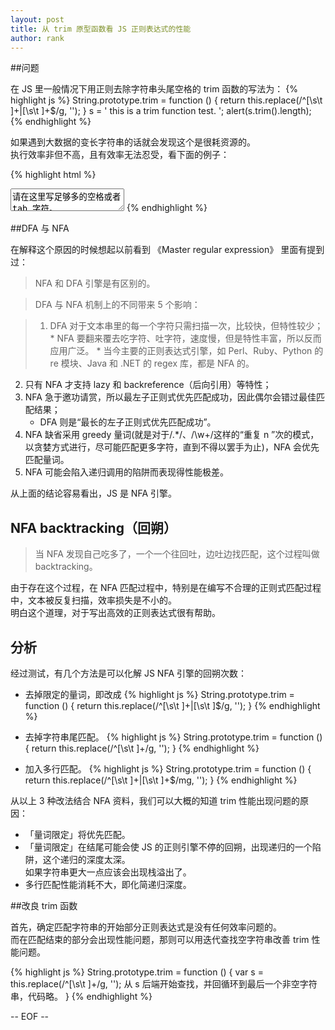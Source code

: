 ```yaml
---
layout: post
title: 从 trim 原型函数看 JS 正则表达式的性能
author: rank
---
```


##问题

在 JS 里一般情况下用正则去除字符串头尾空格的 trim 函数的写法为：
{% highlight js %}
  String.prototype.trim = function () {
    return this.replace(/^[\s\t ]+|[\s\t ]+$/g, '');
  }
  s = ' this is a trim function test. ';
  alert(s.trim().length);
{% endhighlight %}

如果遇到大数据的变长字符串的话就会发现这个是很耗资源的。  
执行效率非但不高，且有效率无法忍受，看下面的例子：


{% highlight html %}
 <!Doctype html>
<html>
 <head>
 <meta http-equiv="Content-Type" content="text/html; charset=utf-8">
 <title>rank's html</title>
 <meta http-equiv="pragma" content="no-cache"> 
 </head>
  <body>
  <textarea>请在这里写足够多的空格或者 tab 字符。</textarea>
  <script type="text/javascript">//<![CDATA[
  String.prototype.trim = function () {
    return this.replace(/^[\s\t ]+|[\s\t ]+$/g, '');
  }
  var s = document.getElementsByTagName('textarea')[0].value
  var d = new Date();
  s.trim();
  alert(new Date()-d);
//]]></script>
  </body>
</html>
{% endhighlight %}

##DFA 与 NFA

在解释这个原因的时候想起以前看到 《Master regular expression》 里面有提到过：

>NFA 和 DFA 引擎是有区别的。

>DFA 与 NFA 机制上的不同带来 5 个影响：

>1. DFA 对于文本串里的每一个字符只需扫描一次，比较快，但特性较少；
	* NFA 要翻来覆去吃字符、吐字符，速度慢，但是特性丰富，所以反而应用广泛。
	* 当今主要的正则表达式引擎，如 Perl、Ruby、Python 的 re 模块、Java 和 .NET 的 regex 库，都是 NFA 的。
2. 只有 NFA 才支持 lazy 和 backreference（后向引用）等特性；
3. NFA 急于邀功请赏，所以最左子正则式优先匹配成功，因此偶尔会错过最佳匹配结果；
	* DFA 则是“最长的左子正则式优先匹配成功”。
4. NFA 缺省采用 greedy 量词(就是对于/.*/、/\w+/这样的“重复 n ”次的模式，以贪婪方式进行，尽可能匹配更多字符，直到不得以罢手为止)，NFA 会优先匹配量词。
5. NFA 可能会陷入递归调用的陷阱而表现得性能极差。

从上面的结论容易看出，JS 是 NFA 引擎。

## NFA backtracking（回朔）

> 当 NFA 发现自己吃多了，一个一个往回吐，边吐边找匹配，这个过程叫做 backtracking。

由于存在这个过程，在 NFA 匹配过程中，特别是在编写不合理的正则式匹配过程中，文本被反复扫描，效率损失是不小的。  
明白这个道理，对于写出高效的正则表达式很有帮助。

## 分析

经过测试，有几个方法是可以化解 JS NFA 引擎的回朔次数：

* 去掉限定的量词，即改成
	{% highlight js %}
	 String.prototype.trim = function () {
	    return this.replace(/^[\s\t ]+|[\s\t ]$/g, '');
	 }
	{% endhighlight %}
	
* 去掉字符串尾匹配。
{% highlight js %}
 String.prototype.trim = function () {
    return this.replace(/^[\s\t ]+/g, '');
 }
{% endhighlight %}

* 加入多行匹配。
{% highlight js %}
String.prototype.trim = function () {
    return this.replace(/^[\s\t ]+|[\s\t ]+$/mg, '');
 }
{% endhighlight %}
	
从以上 3 种改法结合 NFA 资料，我们可以大概的知道 trim 性能出现问题的原因：

* 「量词限定」将优先匹配。
* 「量词限定」在结尾可能会使 JS 的正则引擎不停的回朔，出现递归的一个陷阱，这个递归的深度太深。  
如果字符串更大一点应该会出现栈溢出了。
* 多行匹配性能消耗不大，即化简递归深度。

##改良 trim 函数

首先，确定匹配字符串的开始部分正则表达式是没有任何效率问题的。  
而在匹配结束的部分会出现性能问题，那则可以用迭代查找空字符串改善 trim 性能问题。

{% highlight js %}
  String.prototype.trim = function () {
    var s = this.replace(/^[\s\t ]+/g, '');
    从 s 后端开始查找，并回循环到最后一个非空字符串，代码略。
  }
{% endhighlight %}

-- EOF --